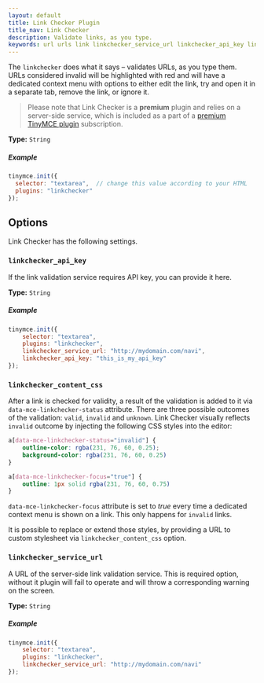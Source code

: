 ```yaml
---
layout: default
title: Link Checker Plugin
title_nav: Link Checker
description: Validate links, as you type.
keywords: url urls link linkchecker_service_url linkchecker_api_key linkchecker_content_css
---
```


The `linkchecker` does what it says &ndash; validates URLs, as you type them. URLs considered invalid will be highlighted with red and will have a dedicated context menu with options to either edit the link, try and open it in a separate tab, remove the link, or ignore it.

> Please note that Link Checker is a **premium** plugin and relies on a server-side service, which is included as a part of a [premium TinyMCE plugin](http://www.tinymce.com/pricing/) subscription.

**Type:** `String`

##### Example

```js
tinymce.init({
  selector: "textarea",  // change this value according to your HTML
  plugins: "linkchecker"
});
```

## Options

Link Checker has the following settings.

### `linkchecker_api_key`

If the link validation service requires API key, you can provide it here.

**Type:** `String`

##### Example

```js
tinymce.init({
    selector: "textarea",
    plugins: "linkchecker",
    linkchecker_service_url: "http://mydomain.com/navi",
    linkchecker_api_key: "this_is_my_api_key"
});
```

### `linkchecker_content_css`

After a link is checked for validity, a result of the validation is added to it via `data-mce-linkchecker-status` attribute. There are three possible outcomes of the validation: `valid`, `invalid` and `unknown`. Link Checker visually reflects `invalid` outcome by injecting the following CSS styles into the editor:

```css
a[data-mce-linkchecker-status="invalid"] {
    outline-color: rgba(231, 76, 60, 0.25);
    background-color: rgba(231, 76, 60, 0.25)
}

a[data-mce-linkchecker-focus="true"] {
    outline: 1px solid rgba(231, 76, 60, 0.75)
}
```

`data-mce-linkchecker-focus` attribute is set to *true* every time a dedicated context menu is shown on a link. This only happens for `invalid` links.

It is possible to replace or extend those styles, by providing a URL to custom stylesheet via `linkchecker_content_css` option.


### `linkchecker_service_url`

A URL of the server-side link validation service. This is required option, without it plugin will fail to operate and will throw a corresponding warning on the screen.

**Type:** `String`

##### Example

```js
tinymce.init({
    selector: "textarea",
    plugins: "linkchecker",
    linkchecker_service_url: "http://mydomain.com/navi"
});
```
